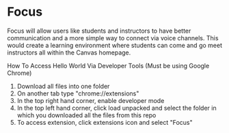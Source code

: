 # Focus
Focus will allow users like students and instructors to have better communication and a more simple way to connect via voice channels. This would create a learning environment where students can come and go meet instructors all within the Canvas homepage.

How To Access Hello World Via Developer Tools (Must be using Google Chrome)
1. Download all files into one folder
2. On another tab type "chrome://extensions"
3. In the top right hand corner, enable developer mode
4. In the top left hand corner, click load unpacked and select the folder in which you downloaded all the files from this repo
5. To access extension, click extensions icon and select "Focus"
